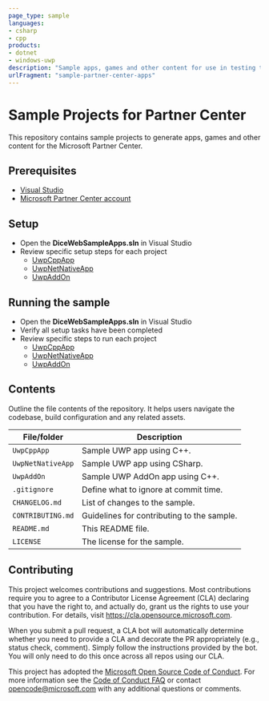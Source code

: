 ```yaml
---
page_type: sample
languages:
- csharp
- cpp
products:
- dotnet
- windows-uwp
description: "Sample apps, games and other content for use in testing the Microsoft Partner Center."
urlFragment: "sample-partner-center-apps"
---
```


# Sample Projects for Partner Center

<!-- 
Guidelines on README format: https://review.docs.microsoft.com/help/onboard/admin/samples/concepts/readme-template?branch=master

Guidance on onboarding samples to docs.microsoft.com/samples: https://review.docs.microsoft.com/help/onboard/admin/samples/process/onboarding?branch=master

Taxonomies for products and languages: https://review.docs.microsoft.com/new-hope/information-architecture/metadata/taxonomies?branch=master
-->

This repository contains sample projects to generate apps, games and other content for the Microsoft Partner Center.

## Prerequisites

- [Visual Studio](https://visualstudio.microsoft.com/downloads/)
- [Microsoft Partner Center account](https://partner.microsoft.com/en-us/dashboard/home)

## Setup

- Open the **DiceWebSampleApps.sln** in Visual Studio
- Review specific setup steps for each project
  - [UwpCppApp](UwpCppApp/README.md)
  - [UwpNetNativeApp](UwpNetNativeApp/README.md)
  - [UwpAddOn](UwpAddOn/README.md)

## Running the sample

- Open the **DiceWebSampleApps.sln** in Visual Studio
- Verify all setup tasks have been completed
- Review specific steps to run each project
  - [UwpCppApp](UwpCppApp/README.md)
  - [UwpNetNativeApp](UwpNetNativeApp/README.md)
  - [UwpAddOn](UwpAddOn/README.md)

## Contents

Outline the file contents of the repository. It helps users navigate the codebase, build configuration and any related assets.

| File/folder       | Description                                |
|-------------------|--------------------------------------------|
| `UwpCppApp`       | Sample UWP app using C++.                  |
| `UwpNetNativeApp` | Sample UWP app using CSharp.               |
| `UwpAddOn`       | Sample UWP AddOn app using C++.            |
| `.gitignore`      | Define what to ignore at commit time.      |
| `CHANGELOG.md`    | List of changes to the sample.             |
| `CONTRIBUTING.md` | Guidelines for contributing to the sample. |
| `README.md`       | This README file.                          |
| `LICENSE`         | The license for the sample.                |

## Contributing

This project welcomes contributions and suggestions.  Most contributions require you to agree to a
Contributor License Agreement (CLA) declaring that you have the right to, and actually do, grant us
the rights to use your contribution. For details, visit https://cla.opensource.microsoft.com.

When you submit a pull request, a CLA bot will automatically determine whether you need to provide
a CLA and decorate the PR appropriately (e.g., status check, comment). Simply follow the instructions
provided by the bot. You will only need to do this once across all repos using our CLA.

This project has adopted the [Microsoft Open Source Code of Conduct](https://opensource.microsoft.com/codeofconduct/).
For more information see the [Code of Conduct FAQ](https://opensource.microsoft.com/codeofconduct/faq/) or
contact [opencode@microsoft.com](mailto:opencode@microsoft.com) with any additional questions or comments.
